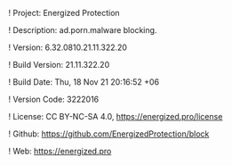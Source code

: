 ! Project: Energized Protection

! Description: ad.porn.malware blocking.

! Version: 6.32.0810.21.11.322.20

! Build Version: 21.11.322.20

! Build Date: Thu, 18 Nov 21 20:16:52 +06

! Version Code: 3222016

! License: CC BY-NC-SA 4.0, https://energized.pro/license

! Github: https://github.com/EnergizedProtection/block

! Web: https://energized.pro
